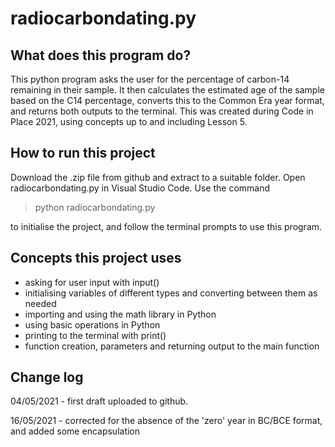 # radiocarbondating.py

## What does this program do?
This python program asks the user for the percentage of carbon-14 remaining in their sample.  It then calculates the estimated age of the sample based on the C14 percentage, converts this to the Common Era year format, and returns both outputs to the terminal. This was created during Code in Place 2021, using concepts up to and including Lesson 5.

## How to run this project

Download the .zip file from github and extract to a suitable folder. Open radiocarbondating.py in Visual Studio Code. Use the command

> python radiocarbondating.py

to initialise the project, and follow the terminal prompts to use this program.

## Concepts this project uses
- asking for user input with input()
- initialising variables of different types and converting between them as needed
- importing and using the math library in Python
- using basic operations in Python
- printing to the terminal with print()
- function creation, parameters and returning output to the main function

## Change log
04/05/2021 - first draft uploaded to github.

16/05/2021 - corrected for the absence of the 'zero' year in BC/BCE format, and added some encapsulation


